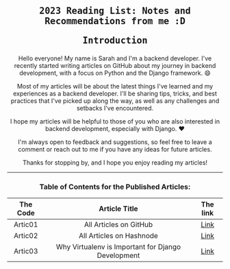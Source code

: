 <div align="center">

<h2 align="center" style="font-weight: bold;"><samp>
2023 Reading List: Notes and Recommendations from me :D


Introduction

</div>

<p align="center">
Hello everyone! My name is Sarah and I'm a backend developer. I've recently started writing articles on GitHub about my journey in backend development, with a focus on Python and the Django framework. 😄
</p>

<p align="center">
Most of my articles will be about the latest things I've learned and my experiences as a backend developer. I'll be sharing tips, tricks, and best practices that I've picked up along the way, as well as any challenges and setbacks I've encountered.
</p>

<p align="center">
I hope my articles will be helpful to those of you who are also interested in backend development, especially with Django. ❤️
<p>

<p align="center">
I'm always open to feedback and suggestions, so feel free to leave a comment or reach out to me if you have any ideas for future articles.
</p>

<p align="center">
Thanks for stopping by, and I hope you enjoy reading my articles!
</p>

---


<h3 align="center" style="font-weight: bold;">
Table of Contents for the Published Articles:


| The Code | Article Title | The link |
| :------: | :------------:| :------: |
| Artic01  | All Articles on GitHub | [Link](https://sarahhudaib.github.io/reading-notes/) |
| Artic02  | All Articles on Hashnode |[Link](https://sarahthedeveloper.hashnode.dev/)|
| Artic03  | Why Virtualenv is Important for Django Development | [Link](./Published_Articles/virtualenv.md)| 



</div>

<!-- <html>
  <head>
    <style>
      table {
        margin: 0 auto;
        border: 1px solid !important;
      }
      td {
        border: 1px solid blue !important;
        text-align: center;
      }
      th {
        border: 1px solid blue !important;
        color: orange;
        text-align: center;
      }
    </style>
  </head>
  <body>
    <table>
      <tr>
        <th>The Code</th>
        <th>Article Title</th>
        <th>The Link</th>
      </tr>
      <tr>
        <td>Artic01</td>
        <td>All Articles on GitHub</td>
        <td><a href="https://sarahhudaib.github.io/reading-notes/">Link</a></td>
      </tr>
      <tr>
        <td>Artic02</td>
        <td>All Articles on Hashnode</td>
        <td><a href="https://sarahthedeveloper.hashnode.dev/">Link</a></td>
      </tr>
      <tr>
        <td>Artic03</td>
        <td>Why Virtualenv is Important for Django Development</td>
        <td><a href="./Published_Articles/virtualenv.md">Link</a></td>
      </tr>
    </table>
  </body>
</html> -->